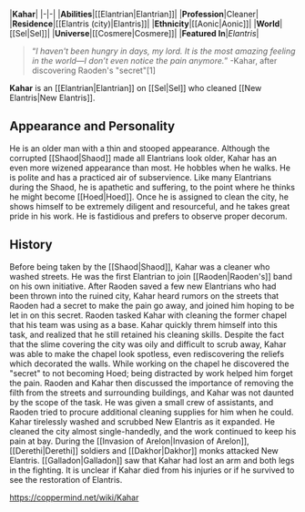 |**Kahar**|
|-|-|
|**Abilities**|[[Elantrian\|Elantrian]]|
|**Profession**|Cleaner|
|**Residence**|[[Elantris (city)\|Elantris]]|
|**Ethnicity**|[[Aonic\|Aonic]]|
|**World**|[[Sel\|Sel]]|
|**Universe**|[[Cosmere\|Cosmere]]|
|**Featured In**|*Elantris*|

>“*I haven't been hungry in days, my lord. It is the most amazing feeling in the world—I don’t even notice the pain anymore.*”
\-Kahar, after discovering Raoden's "secret"[1]


**Kahar** is an [[Elantrian\|Elantrian]] on [[Sel\|Sel]] who cleaned [[New Elantris\|New Elantris]].

## Appearance and Personality
He is an older man with a thin and stooped appearance. Although the corrupted [[Shaod\|Shaod]] made all Elantrians look older, Kahar has an even more wizened appearance than most. He hobbles when he walks.
He is polite and has a practiced air of subservience. Like many Elantrians during the Shaod, he is apathetic and suffering, to the point where he thinks he might become [[Hoed\|Hoed]]. Once he is assigned to clean the city, he shows himself to be extremely diligent and resourceful, and he takes great pride in his work. He is fastidious and prefers to observe proper decorum.

## History
Before being taken by the [[Shaod\|Shaod]], Kahar was a cleaner who washed streets.
He was the first Elantrian to join [[Raoden\|Raoden's]] band on his own initiative. After Raoden saved a few new Elantrians who had been thrown into the ruined city, Kahar heard rumors on the streets that Raoden had a secret to make the pain go away, and joined him hoping to be let in on this secret.
Raoden tasked Kahar with cleaning the former chapel that his team was using as a base. Kahar quickly threm himself into this task, and realized that he still retained his cleaning skills. Despite the fact that the slime covering the city was oily and difficult to scrub away, Kahar was able to make the chapel look spotless, even rediscovering the reliefs which decorated the walls. While working on the chapel he discovered the "secret" to not becoming Hoed; being distracted by work helped him forget the pain.
Raoden and Kahar then discussed the importance of removing the filth from the streets and surrounding buildings, and Kahar was not daunted by the scope of the task. He was given a small crew of assistants, and Raoden tried to procure additional cleaning supplies for him when he could. Kahar tirelessly washed and scrubbed New Elantris as it expanded. He cleaned the city almost single-handedly, and the work continued to keep his pain at bay.
During the [[Invasion of Arelon\|Invasion of Arelon]], [[Derethi\|Derethi]] soldiers and [[Dakhor\|Dakhor]] monks attacked New Elantris. [[Galladon\|Galladon]] saw that Kahar had lost an arm and both legs in the fighting. It is unclear if Kahar died from his injuries or if he survived to see the restoration of Elantris.



https://coppermind.net/wiki/Kahar